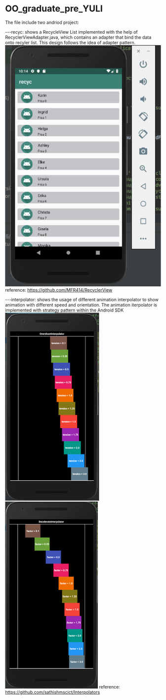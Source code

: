 # OO_graduate_pre_YULI
The file include two andriod project:

---recyc: shows a RecycleView List implemented with the help of RecyclerViewAdapter.java, which contains an adapter that bind the data onto recyler list.
This design follows the idea of adapter pattern.
![](https://github.com/miaomiaosang/OO_designpattern_pre/blob/master/image/Picture1.png)
reference: https://github.com/MFR414/RecyclerView

---interpolator: shows the usage of different animation interpolator to show animation with different speed and orientation.
The animation iterpolator is implemented with strategy pattern within the Android SDK
![](https://github.com/miaomiaosang/OO_designpattern_pre/blob/master/image/Screen%20Shot%202019-04-15%20at%208.19.32%20AM.png)
![](https://github.com/miaomiaosang/OO_designpattern_pre/blob/master/image/Screen%20Shot%202019-04-15%20at%208.19.54%20AM.png)
reference: https://github.com/sathishmscict/Interpolators
